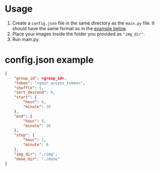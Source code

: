 # Usage
1.    Create a `config.json` file in the same directory as the `main.py` file.
It should have the same format as in the [example below](#configjson-example).
2.   Place your images inside the folder you provided as `"img_dir"`.
3.   Run main.py.


# config.json example
```json
{
    "group_id": <group_id>,
    "token": "<your_access_token>",
    "shuffle": 1,
    "sort_descend": 0,
    "start": {
        "hour": 8,
        "minute": 30
    },
    "end": {
        "hour": 0,
        "minute": 30
    },
    "step": {
        "hour": 3,
        "minute": 0
    },
    "img_dir": "./img",
    "done_dir": "./done"
}
```
